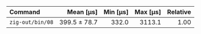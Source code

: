 | Command | Mean [µs] | Min [µs] | Max [µs] | Relative |
|:---|---:|---:|---:|---:|
| `zig-out/bin/08` | 399.5 ± 78.7 | 332.0 | 3113.1 | 1.00 |
